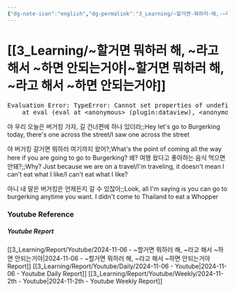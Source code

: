 ```yaml
---
{"dg-note-icon":"english","dg-permalink":"3_Learning/~할거면-뭐하러-해,-~라고-해서-~하면-안되는거야","created-date":"2024-11-06 6:40:00 pm","date":"2024-11-06","type":"youtube","tags":["youtube","english","flashcards"],"aliases":null,"youtuber":"빨모쌤","channelName":"라이브 아카데미","link":"https://www.youtube.com/watch?v=hu980N7NMBw","img":"https://img.youtube.com/vi/hu980N7NMBw/0.jpg","dg-publish":true,"permalink":"/3_Learning/~할거면-뭐하러-해,-~라고-해서-~하면-안되는거야/","dgPassFrontmatter":true,"noteIcon":"english"}
---
```


# [[3_Learning/~할거면 뭐하러 해, ~라고 해서 ~하면 안되는거야\|~할거면 뭐하러 해, ~라고 해서 ~하면 안되는거야]]


<pre class="dataview dataview-error">Evaluation Error: TypeError: Cannot set properties of undefined (setting 'innerHTML')
    at eval (eval at &lt;anonymous&gt; (plugin:dataview), &lt;anonymous&gt;:9:21)</pre>

야 우리 오늘은 버거킹 가자, 길 건너편에 하나 있더라;;Hey let's go to Burgerking today, there's one across the street/I saw one across the street
<!--SR:!2025-02-12,64,310-->
야 버거킹 갈거면 뭐하러 여기까지 왔어?;What's the point of coming all the way here if you are going to go to Burgerking?
왜? 여행 왔다고 좋아하는 음식 먹으면 안돼?;;Why? Just because we are on a travel/I'm traveling, it doesn't mean I can't eat what I like/I can't eat what I like?
<!--SR:!2025-02-09,56,270-->
아니 내 말은 버거킹은 언제든지 갈 수 있잖아;;Look, all I'm saying is you can go to burgerking anytime you want. I didn't come to Thailand to eat a Whopper
<!--SR:!2025-01-23,5,190-->













### Youtube Reference
##### Youtube Report
[[3_Learning/Report/Youtube/2024-11-06 - ~할거면 뭐하러 해, ~라고 해서 ~하면 안되는거야\|2024-11-06 - ~할거면 뭐하러 해, ~라고 해서 ~하면 안되는거야 Report]]
[[3_Learning/Report/Youtube/Daily/2024-11-06 - Youtube\|2024-11-06 - Youtube Daily Report]]
[[3_Learning/Report/Youtube/Weekly/2024-11-2th - Youtube\|2024-11-2th - Youtube Weekly Report]]

